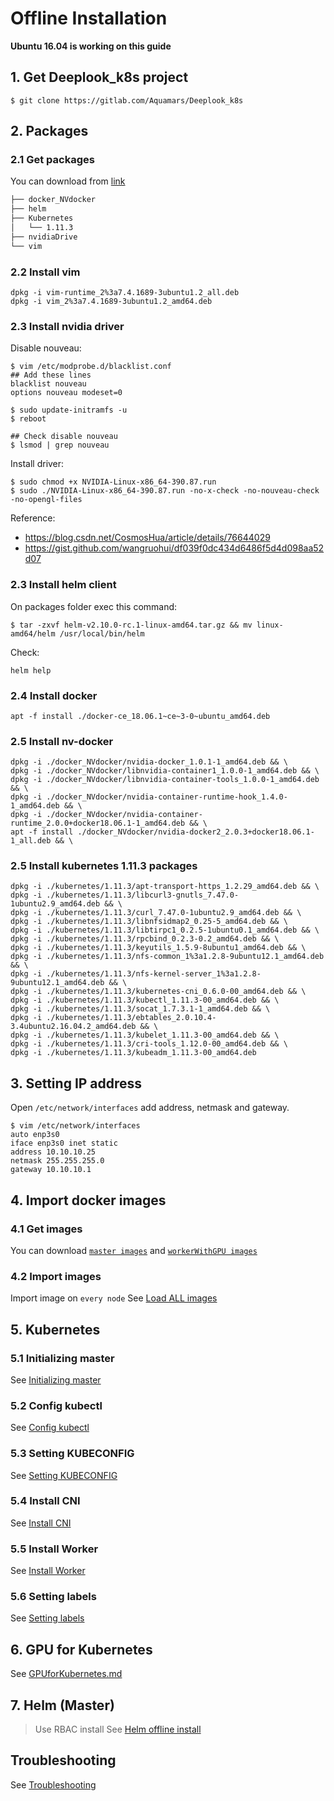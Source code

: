 # Offline Installation

**Ubuntu 16.04 is working on this guide**

## 1. Get Deeplook_k8s project

```shell
$ git clone https://gitlab.com/Aquamars/Deeplook_k8s
```

## 2. Packages

### 2.1 Get packages

You can download from [link](https://mega.nz/#F!5V9BUYoL!5jfhpfT8F0OCscJMCndumA)


```sh
├── docker_NVdocker
├── helm
├── Kubernetes
│   └── 1.11.3
├── nvidiaDrive
└── vim
```

### 2.2 Install vim

```shell
dpkg -i vim-runtime_2%3a7.4.1689-3ubuntu1.2_all.deb
dpkg -i vim_2%3a7.4.1689-3ubuntu1.2_amd64.deb
```

### 2.3 Install nvidia driver

Disable nouveau:

```shell 
$ vim /etc/modprobe.d/blacklist.conf
## Add these lines
blacklist nouveau
options nouveau modeset=0

$ sudo update-initramfs -u
$ reboot

## Check disable nouveau
$ lsmod | grep nouveau
```
Install driver:

```shell 
$ sudo chmod +x NVIDIA-Linux-x86_64-390.87.run
$ sudo ./NVIDIA-Linux-x86_64-390.87.run -no-x-check -no-nouveau-check -no-opengl-files
```
Reference: 
- https://blog.csdn.net/CosmosHua/article/details/76644029
- https://gist.github.com/wangruohui/df039f0dc434d6486f5d4d098aa52d07
<!-- On packages folder exec this command: -->

<!-- ```shell
$ ary=$(find ./ -iname "*.deb" | sort -n \;);for file in $ary; do dpkg -i $file;done
``` -->


### 2.3 Install helm client

On packages folder exec this command:

```shell
$ tar -zxvf helm-v2.10.0-rc.1-linux-amd64.tar.gz && mv linux-amd64/helm /usr/local/bin/helm
```
Check:

```shell
helm help
```
### 2.4 Install docker

```shell
apt -f install ./docker-ce_18.06.1~ce~3-0~ubuntu_amd64.deb
```

### 2.5 Install nv-docker

```shell
dpkg -i ./docker_NVdocker/nvidia-docker_1.0.1-1_amd64.deb && \
dpkg -i ./docker_NVdocker/libnvidia-container1_1.0.0-1_amd64.deb && \
dpkg -i ./docker_NVdocker/libnvidia-container-tools_1.0.0-1_amd64.deb && \
dpkg -i ./docker_NVdocker/nvidia-container-runtime-hook_1.4.0-1_amd64.deb && \
dpkg -i ./docker_NVdocker/nvidia-container-runtime_2.0.0+docker18.06.1-1_amd64.deb && \
apt -f install ./docker_NVdocker/nvidia-docker2_2.0.3+docker18.06.1-1_all.deb && \
```

### 2.5 Install kubernetes 1.11.3 packages

```shell
dpkg -i ./kubernetes/1.11.3/apt-transport-https_1.2.29_amd64.deb && \
dpkg -i ./kubernetes/1.11.3/libcurl3-gnutls_7.47.0-1ubuntu2.9_amd64.deb && \
dpkg -i ./kubernetes/1.11.3/curl_7.47.0-1ubuntu2.9_amd64.deb && \
dpkg -i ./kubernetes/1.11.3/libnfsidmap2_0.25-5_amd64.deb && \
dpkg -i ./kubernetes/1.11.3/libtirpc1_0.2.5-1ubuntu0.1_amd64.deb && \
dpkg -i ./kubernetes/1.11.3/rpcbind_0.2.3-0.2_amd64.deb && \
dpkg -i ./kubernetes/1.11.3/keyutils_1.5.9-8ubuntu1_amd64.deb && \
dpkg -i ./kubernetes/1.11.3/nfs-common_1%3a1.2.8-9ubuntu12.1_amd64.deb && \
dpkg -i ./kubernetes/1.11.3/nfs-kernel-server_1%3a1.2.8-9ubuntu12.1_amd64.deb && \
dpkg -i ./kubernetes/1.11.3/kubernetes-cni_0.6.0-00_amd64.deb && \
dpkg -i ./kubernetes/1.11.3/kubectl_1.11.3-00_amd64.deb && \
dpkg -i ./kubernetes/1.11.3/socat_1.7.3.1-1_amd64.deb && \
dpkg -i ./kubernetes/1.11.3/ebtables_2.0.10.4-3.4ubuntu2.16.04.2_amd64.deb && \
dpkg -i ./kubernetes/1.11.3/kubelet_1.11.3-00_amd64.deb && \
dpkg -i ./kubernetes/1.11.3/cri-tools_1.12.0-00_amd64.deb && \
dpkg -i ./kubernetes/1.11.3/kubeadm_1.11.3-00_amd64.deb
```

## 3. Setting IP address

Open `/etc/network/interfaces` add address, netmask and gateway.
```shell
$ vim /etc/network/interfaces
auto enp3s0
iface enp3s0 inet static
address 10.10.10.25
netmask 255.255.255.0
gateway 10.10.10.1
```

## 4. Import docker images

### 4.1 Get images
You can download [`master images`](https://mega.nz/#!ANVSzCRC!YjP2F45WyO633Id9R9QBfFHqnrAlSQV76b46Tl3uihU) and [`workerWithGPU images`](https://mega.nz/#!0YUy3K6D!UtveWIpxnZheAdQEL--Xg9zWiStWUvkvMejBliS4gOo)

### 4.2 Import images
Import image on `every node`
See [Load ALL images](./DockerImage.md#load-all-images)

## 5. Kubernetes

### 5.1 Initializing master
See [Initializing master](./Kubernetes.md#3-initializing-master)

### 5.2 Config kubectl
See [Config kubectl](./Kubernetes.md#4-config-kubectl)

### 5.3 Setting KUBECONFIG
See [Setting KUBECONFIG](./Kubernetes.md#5-setting-kubeconfig)

### 5.4 Install CNI
See [Install CNI](./Kubernetes.md#6-install-cni)

### 5.5 Install Worker
See [Install Worker](./Kubernetes.md#install-minion-worker)

### 5.6 Setting labels
See [Setting labels](./Kubernetes.md#7-setting-labels)

## 6. GPU for Kubernetes
See [GPUforKubernetes.md](./GPUforKubernetes.md)

## 7. Helm (Master)
> Use RBAC install
See [Helm offline install](./Helm.md#rbac-offline-install) 

## Troubleshooting
See [Troubleshooting](./Troubleshooting.md)

[k8s-install-docker]: https://kubernetes.io/docs/setup/independent/install-kubeadm/#installing-docker
[install-docker-ce]: https://docs.docker.com/install/linux/docker-ce/ubuntu/#install-docker-ce
[nvidia-docker#quickstart]: https://github.com/NVIDIA/nvidia-docker#quickstart
[Docker Engine setup]: https://github.com/nvidia/nvidia-container-runtime#docker-engine-setup